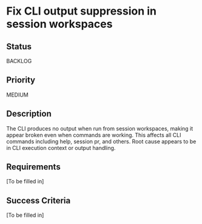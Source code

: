 # Fix CLI output suppression in session workspaces

## Status

BACKLOG

## Priority

MEDIUM

## Description

The CLI produces no output when run from session workspaces, making it appear broken even when commands are working. This affects all CLI commands including help, session pr, and others. Root cause appears to be in CLI execution context or output handling.

## Requirements

[To be filled in]

## Success Criteria

[To be filled in]
